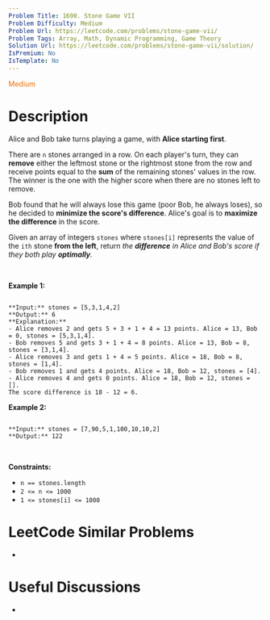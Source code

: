 ```yaml
---
Problem Title: 1690. Stone Game VII
Problem Difficulty: Medium
Problem Url: https://leetcode.com/problems/stone-game-vii/
Problem Tags: Array, Math, Dynamic Programming, Game Theory
Solution Url: https://leetcode.com/problems/stone-game-vii/solution/
IsPremium: No
IsTemplate: No
---
```


<span style="color: rgb(239, 108, 0);">Medium</span>

# Description

Alice and Bob take turns playing a game, with **Alice starting first**.


There are `n` stones arranged in a row. On each player's turn, they can **remove** either the leftmost stone or the rightmost stone from the row and receive points equal to the **sum** of the remaining stones' values in the row. The winner is the one with the higher score when there are no stones left to remove.


Bob found that he will always lose this game (poor Bob, he always loses), so he decided to **minimize the score's difference**. Alice's goal is to **maximize the difference** in the score.


Given an array of integers `stones` where `stones[i]` represents the value of the `ith` stone **from the left**, return *the **difference** in Alice and Bob's score if they both play **optimally**.*


 


**Example 1:**



```

**Input:** stones = [5,3,1,4,2]
**Output:** 6
**Explanation:** 
- Alice removes 2 and gets 5 + 3 + 1 + 4 = 13 points. Alice = 13, Bob = 0, stones = [5,3,1,4].
- Bob removes 5 and gets 3 + 1 + 4 = 8 points. Alice = 13, Bob = 8, stones = [3,1,4].
- Alice removes 3 and gets 1 + 4 = 5 points. Alice = 18, Bob = 8, stones = [1,4].
- Bob removes 1 and gets 4 points. Alice = 18, Bob = 12, stones = [4].
- Alice removes 4 and gets 0 points. Alice = 18, Bob = 12, stones = [].
The score difference is 18 - 12 = 6.

```

**Example 2:**



```

**Input:** stones = [7,90,5,1,100,10,10,2]
**Output:** 122
```

 


**Constraints:**


* `n == stones.length`
* `2 <= n <= 1000`
* `1 <= stones[i] <= 1000`




# LeetCode Similar Problems

- []()

# Useful Discussions

- []()

